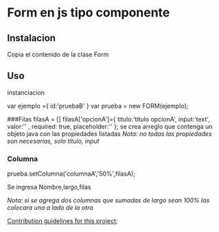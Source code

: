 # Form en js tipo componente

## Instalacion
Copia el contenido de la clase Form

## Uso
instanciacion

var ejemplo ={
    id:'pruebaB'
  }
var prueba = new FORM(ejemplo);

###Filas
 filasA = []
  filasA['opcionA']={
    titulo:'titulo opcionA',
    input:'text',
    valor:'' ,
    required: true,
    placeholder:''
  };
  se crea arreglo que contenga un objeto java con las propiedades listadas
*Nota: no todas las propiedades son necesarias, solo titulo, input*

### Columna

 prueba.setColumna('columnaA','50%',filasA);

 Se ingresa Nombre,largo,filas

 *Nota: si se agrega dos columnas que sumadas de largo sean 100% las colocara una a lado de la otra*

 [Contribution guidelines for this project](docs/Diagrama/diagrama.jpg);